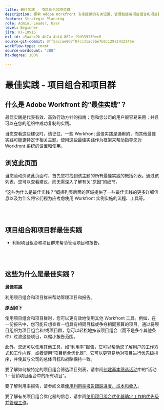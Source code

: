 ```yaml
---
title: 最佳实践 - 项目组合和项目群
description: 探索 Adobe Workfront 专家提供的有关设置、管理和使用项目组合和项目群的最佳实践建议。
feature: Strategic Planning
role: Admin, Leader, User
level: Beginner
jira: KT-10916
exl-id: a5aabc2b-4b7a-4bf4-882e-f9d939130ec0
source-git-commit: 0ff5accae867f07cc31ac2be7b0c12981412346e
workflow-type: tm+mt
source-wordcount: '388'
ht-degree: 100%

---
```


# 最佳实践 - 项目组合和项目群

## 什么是 Adobe Workfront 的“最佳实践”？

最佳实践是代表有效、高效行动方针的指南；您和您公司的用户很容易采用；并且可以在您的组织中成功复制的实践。

当您查看这些建议时，请记住，一些 Workfront 最佳实践是通用的，而其他最佳实践可能更特定于相关主题。使用这些最佳实践作为框架来帮助指导您对 Workfront 系统的设置和使用。

## 浏览此页面

当您滚动浏览此页面时，首先您将找到该主题的所有最佳实践的概括列表。通过该列表，您可以查看建议，而无需深入了解有关“原因”的细节。

“这些为什么是最佳实践？”概括列表后面的区域提供了一些最佳实践的更多详细信息以及为什么将它们视为应考虑使用 Workfront 实例实施的流程、工具等。

</br>
</br>

## 项目组合和项目群最佳实践

* 利用项目组合和项目群来帮助管理项目和报告。

</br>
</br>

## 这些为什么是最佳实践？

**最佳实践**

利用项目组合和项目群来帮助管理项目和报告。

**原因如下**

使用项目组合和项目群时，您可以更有效地使用其他 Workfront 工具。例如，在一份报告中，您可能只想查看一组具有相同目标或争夺相同预算的项目。通过将项目组织为项目组合和/或项目群，您可以轻松地按该项目组合（而不是多个其他条件）过滤这些项目，以缩小报告范围。

此外，您还可以使用其他工具，如“利用率”报告，它可以帮助您了解用户的工作方式和工作内容，或者使用“项目组合优化器”，它可以更容易地对项目进行优先级排序，并使其与公司的总体目标和战略保持一致。

要了解如何按特定的项目组合筛选项目列表，请参阅[创建基本筛选活动](https://experienceleague.adobe.com/docs/workfront-learn/tutorials-workfront/reporting/basic-reporting/create-a-basic-filter-activity.html)中的“活动 1 - 营销项目组合中的所有项目”。

要了解利用率报告，请参阅文章[使用利用率报告跟踪进度、成本和收入](https://experienceleague.adobe.com/docs/workfront/using/manage-resources/resource-utilization/view-utilization-information.html?lang=zh-Hans#track-progress-cost-and-revenue-with-the-utilization-report)。

要了解有关项目组合优化器的信息，请参阅[使用项目组合优化器确定工作的优先级并管理工作](https://experienceleague.adobe.com/docs/workfront-learn/tutorials-workfront/manage-work/portfolios/prioritize-and-manage-work-with-portfolios.html)。
